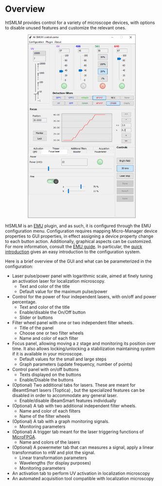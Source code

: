 # Overview

htSMLM provides control for a variety of microscope devices, with options to disable unused features and customize the relevant ones.

<p align="center">
  <img height="600" src="img/htsmlm.png">
</p>

htSMLM is an [EMU]( https://github.com/jdeschamps/EMU ) plugin, and as such, it is configured through the EMU configuration menu. Configuration requires mapping Micro-Manager device properties to GUI properties, in effect assigning a device property change to each button action. Additionally, graphical aspects can be customized. For more information, consult the [EMU guide](https://jdeschamps.github.io/EMU-guide/). In particular, the [quick introduction](https://jdeschamps.github.io/EMU-guide/quickintro.html) gives an easy introduction to the configuration system.

Here is a brief overview of the GUI and what can be parameterized in the configuration:

- Laser pulse/power panel with logarithmic scale, aimed at finely tuning an activation laser for localization microscopy. 
  - Text and color of the title
  - Default value for the maximum pulse/power
- Control for the power of four independent lasers, with on/off and power percentage.
  - Text and color of the title
  - Enable/disable the On/Off button
  - Slider or buttons
- Filter wheel panel with one or two independent filter wheels.
  - Title of the panel
  - Choose one or two filter wheels
  - Name and color of each filter
- Focus panel, allowing moving a z stage and monitoring its position over time. It also allows locking/unlocking a stabilization maintaining system if it is available in your microscope.
  - Default values for the small and large steps
  - Graph parameters (update frequency, number of points)
- Control panel with on/off buttons
  - Texts displayed on the buttons
  -  Enable/Disable the buttons
- (Optional) Two additional tabs for lasers. These are meant for iBeamtSmart lasers (Toptica) , but the specialized features can be disabled in order to accommodate any general laser.
  - Enable/disable iBeamSmart features individually
- (Optional) A tab with two additional independent filter wheels.
  - Name and color of each filters
  - Name of the filter wheels
- (Optional) A tab with a graph monitoring signals.
  - Monitoring parameters
- (Optional) A trigger tab meant for the laser triggering functions of [MicroFPGA](https://github.com/jdeschamps/MicroFPGA).
  - Name and colors of the lasers
- (Optional) A powermeter tab that can measures a signal, apply a linear transformation to mW and plot the signal.
  - Linear transformation parameters
  - Wavelengths (for display purposes)
  - Monitoring parameters
- An activation tab to perform UV activation in localization microscopy
- An automated acquisition tool compatible with localization microscopy